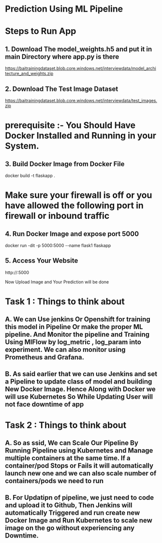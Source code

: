 # Prediction Using ML Pipeline
# Steps to Run App

## 1. Download The model_weights.h5 and put it in main Directory where app.py is there

https://baitrainingdataset.blob.core.windows.net/interviewdata/model_architecture_and_weights.zip 

## 2. Download The Test Image Dataset

https://baitrainingdataset.blob.core.windows.net/interviewdata/test_images.zip 

# prerequisite :- You Should Have Docker Installed and Running in your System.

## 3. Build Docker Image from Docker File

docker build -t flaskapp .


# Make sure your firewall is off or you have allowed the following port in firewall or inbound traffic

## 4. Run Docker Image and expose port 5000

docker run -dit -p 5000:5000 --name flask1 flaskapp

## 5. Access Your Website

   http://<ip>:5000
   
Now Upload Image and Your Prediction will be done

# Task 1 : Things to think about

## A. We can Use jenkins Or Openshift for training this model in Pipeline Or make the proper ML pipeline. And Monitor the pipeline and Training Using MlFlow by log_metric , log_param into experiment. We can also monitor using Prometheus and Grafana.

## B. As said earlier that we can use Jenkins and set a Pipeline to update class of model and building New Docker Image. Hence Along with Docker we will use Kubernetes So While Updating User will not face downtime of app

# Task 2 : Things to think about

## A. So as ssid, We can Scale Our Pipeline By Running Pipeline using Kubernetes and Manage multiple containers at the same time. If a container/pod Stops or Fails it will automatically launch new one and we can also scale number of containers/pods we need to run

## B. For Updatipn of pipeline, we just need to code and upload it to Github, Then Jenkins will automatically Triggered and run create new Docker Image and Run Kubernetes to scale new image on the go without experiencing any Downtime.



